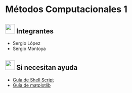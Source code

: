 # Métodos Computacionales 1
## <img height="30" src="https://static.wikia.nocookie.net/dragonball/images/4/40/E91sss.gif/revision/latest?cb=20161007135815&path-prefix=es"/> Integrantes
- Sergio López
- Sergio Montoya
## <img height="30" src="https://pa1.narvii.com/7018/498838148d6c1914f747e49b9c848b314b7d7d31r1-631-512_hq.gif"/> Si necesitan ayuda
- [Guía de Shell Script](https://atareao.es/tutorial/scripts-en-bash/)
- [Guía de matplotlib](https://matplotlib.org/stable/tutorials/index.html)
